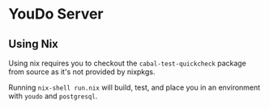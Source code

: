 YouDo Server
============

## Using Nix

Using nix requires you to checkout the `cabal-test-quickcheck` package from source as it's not provided by nixpkgs.

Running `nix-shell run.nix` will build, test, and place you in an environment with `youdo` and `postgresql`.
